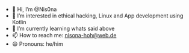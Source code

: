 - 👋 Hi, I’m @Nis0na
- 👀 I’m interested in ethical hacking, Linux and App development using Kotlin
- 🌱 I’m currently learning whats said above
- 📫 How to reach me: nisona-hoh@web.de
- 😄 Pronouns: he/him

<!---
Nis0na/Nis0na is a ✨ special ✨ repository because its `README.md` (this file) appears on your GitHub profile.
You can click the Preview link to take a look at your changes.
--->
